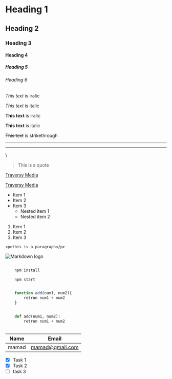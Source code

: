 <!-- Heading -->

# Heading 1
## Heading 2
### Heading 3
#### Heading 4
##### Heading 5
###### Heading 6

<!-- Italics -->

*This text* is iralic

_This text_ is italic

<!-- Strong -->

**This text** is iralic

__This text__ is italic

<!-- Strikethrough -->

~~This text~~ is strikethrough

<!-- horizental rule -->

---
___

<!-- scaping sign -->

\

<!-- Blockquote -->

> This is a quote

<!-- links -->

[Traversy Media](http://www.traversymedia.com)

[Traversy Media](http://www.traversymedia.com
"Traversy Media")

<!--  Unordered List -->

* Item 1
* Item 2
* Item 3
    * Nested item 1
    * Nested item 2

<!--Ordered List  -->

 1. Item 1
 1. Item 2
 1. Item 3

<!-- Inline Code Block -->
 
 `<p>this is a paragraph</p>`

<!-- Image -->

 ![Markdown logo](https://markdown-here.com/img/icon256.png)

<!-- Githib Markdown -->

<!-- Code Blocks -->

```bash

    npm install

    npm start

```

```javascript

    function add(num1, num2){
        retrun num1 + num2
    }

```

```python

    def add(num1, num2):
        retrun num1 + num2
    
```

<!-- Table -->

| Name      | Email             |
| --------- | ----------------- |
| mamad     | mamad@gmail.com   |

<!-- Task List -->

* [x] Task 1
* [x] Task 2
* [ ] task 3

<!-- also there is markdown to html translator ->serach markdown to html -->

